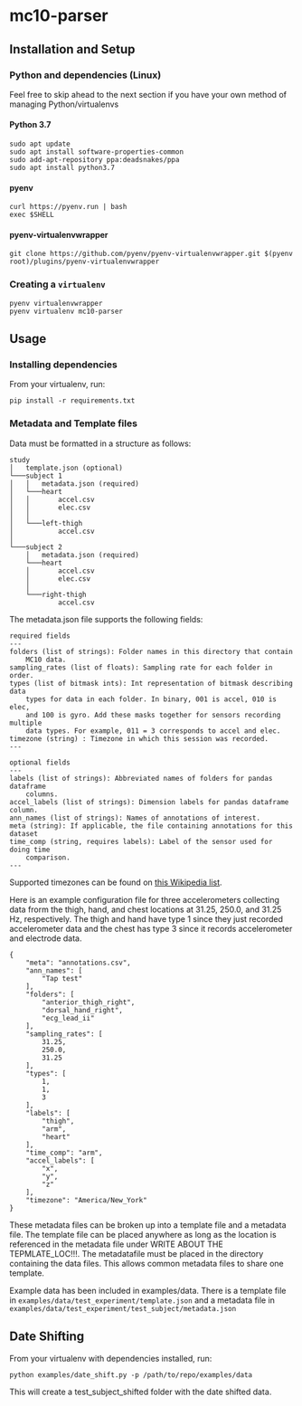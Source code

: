 # mc10-parser

## Installation and Setup

### Python and dependencies (Linux)
Feel free to skip ahead to the next section if you have your own method of managing Python/virtualenvs

#### Python 3.7
```
sudo apt update
sudo apt install software-properties-common
sudo add-apt-repository ppa:deadsnakes/ppa
sudo apt install python3.7
```

#### pyenv
```
curl https://pyenv.run | bash
exec $SHELL
```

#### pyenv-virtualenvwrapper
```
git clone https://github.com/pyenv/pyenv-virtualenvwrapper.git $(pyenv root)/plugins/pyenv-virtualenvwrapper
```

### Creating a `virtualenv`

```
pyenv virtualenvwrapper
pyenv virtualenv mc10-parser
```

## Usage

### Installing dependencies

From your virtualenv, run:

```
pip install -r requirements.txt

```

### Metadata and Template files
Data must be formatted in a structure as follows:

```
study
│   template.json (optional)
└───subject 1
│   │   metadata.json (required)
│   └───heart
│   │       accel.csv
│   │       elec.csv
│   │
│   └───left-thigh
│           accel.csv
│
└───subject 2
    │   metadata.json (required)
    └───heart
    │       accel.csv
    │       elec.csv
    │
    └───right-thigh
            accel.csv
```

The metadata.json file supports the following fields:

```
required fields
---
folders (list of strings): Folder names in this directory that contain
    MC10 data.
sampling_rates (list of floats): Sampling rate for each folder in order.
types (list of bitmask ints): Int representation of bitmask describing data
    types for data in each folder. In binary, 001 is accel, 010 is elec,
    and 100 is gyro. Add these masks together for sensors recording multiple
    data types. For example, 011 = 3 corresponds to accel and elec.
timezone (string) : Timezone in which this session was recorded.
---

optional fields
---
labels (list of strings): Abbreviated names of folders for pandas dataframe
    columns.
accel_labels (list of strings): Dimension labels for pandas dataframe column.
ann_names (list of strings): Names of annotations of interest.
meta (string): If applicable, the file containing annotations for this dataset
time_comp (string, requires labels): Label of the sensor used for doing time
    comparison.
---
```
Supported timezones can be found on [this Wikipedia list](https://en.wikipedia.org/wiki/List_of_tz_database_time_zones).

Here is an example configuration file for three accelerometers collecting data frorm the thigh, hand, and chest locations at 31.25, 250.0, and 31.25 Hz, respectively. The thigh and hand have type 1 since they just recorded accelerometer data and the chest has type 3 since it records accelerometer and electrode data.
```
{
    "meta": "annotations.csv",
    "ann_names": [
        "Tap test"
    ],
    "folders": [
        "anterior_thigh_right",
        "dorsal_hand_right",
        "ecg_lead_ii"
    ],
    "sampling_rates": [
        31.25,
        250.0,
        31.25
    ],
    "types": [
        1,
        1,
        3
    ],
    "labels": [
        "thigh",
        "arm",
        "heart"
    ],
    "time_comp": "arm",
    "accel_labels": [
        "x",
        "y",
        "z"
    ],
    "timezone": "America/New_York"
}
```

These metadata files can be broken up into a template file and a metadata file. The template file can be placed anywhere as long as the location is referenced in the metadata file under WRITE ABOUT THE TEPMLATE_LOC!!!. The metadatafile must be placed in the directory containing the data files. This allows common metadata files to share one template.

Example data has been included in examples/data. There is a template file in `examples/data/test_experiment/template.json` and a metadata file in `examples/data/test_experiment/test_subject/metadata.json`

## Date Shifting

From your virtualenv with dependencies installed, run:

```
python examples/date_shift.py -p /path/to/repo/examples/data
```

This will create a test_subject_shifted folder with the date shifted data.
